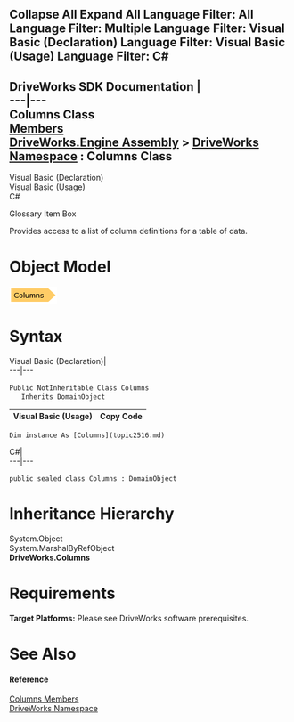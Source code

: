Collapse All Expand All Language Filter: All  Language Filter: Multiple  Language Filter: Visual Basic (Declaration) Language Filter: Visual Basic (Usage) Language Filter: C#  
---  
DriveWorks SDK Documentation  |   
---|---  
Columns Class   
[Members](topic2517.md)   
[DriveWorks.Engine Assembly](topic2156.md) > [DriveWorks Namespace](topic2159.md) : Columns Class  
---  
  
Visual Basic (Declaration)    
Visual Basic (Usage)    
C# 

Glossary Item Box

Provides access to a list of column definitions for a table of data. 

# Object Model

![](dotnetdiagramimages/image91.png)

# Syntax

Visual Basic (Declaration)|   
---|---  
      
    
    Public NotInheritable Class Columns 
       Inherits DomainObject  
  
Visual Basic (Usage)| Copy Code  
---|---  
      
    
    Dim instance As [Columns](topic2516.md)  
  
C#|   
---|---  
      
    
    public sealed class Columns : DomainObject   
  
# Inheritance Hierarchy

System.Object  
System.MarshalByRefObject  
**DriveWorks.Columns**  


# Requirements

**Target Platforms:** Please see DriveWorks software prerequisites.

# See Also

#### Reference

[Columns Members](topic2517.md)   
[DriveWorks Namespace](topic2159.md)


